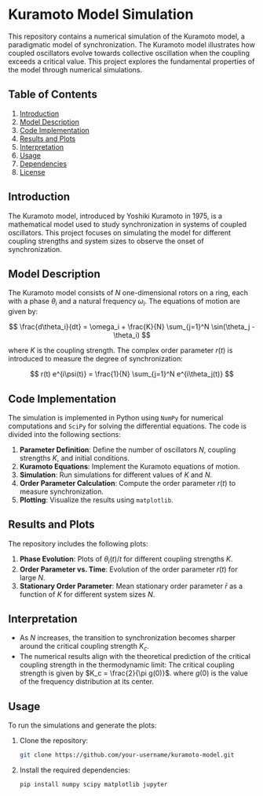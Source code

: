 # Kuramoto Model Simulation

This repository contains a numerical simulation of the Kuramoto model, a paradigmatic model of synchronization. The Kuramoto model illustrates how coupled oscillators evolve towards collective oscillation when the coupling exceeds a critical value. This project explores the fundamental properties of the model through numerical simulations.

## Table of Contents
1. [Introduction](#introduction)
2. [Model Description](#model-description)
3. [Code Implementation](#code-implementation)
4. [Results and Plots](#results-and-plots)
5. [Interpretation](#interpretation)
6. [Usage](#usage)
7. [Dependencies](#dependencies)
8. [License](#license)

## Introduction
The Kuramoto model, introduced by Yoshiki Kuramoto in 1975, is a mathematical model used to study synchronization in systems of coupled oscillators. This project focuses on simulating the model for different coupling strengths and system sizes to observe the onset of synchronization.

## Model Description
The Kuramoto model consists of $N$ one-dimensional rotors on a ring, each with a phase $\theta_i$ and a natural frequency $\omega_i$. The equations of motion are given by:

$$
\frac{d\theta_i}{dt} = \omega_i + \frac{K}{N} \sum_{j=1}^N \sin(\theta_j - \theta_i)
$$

where $K$ is the coupling strength. The complex order parameter $r(t)$ is introduced to measure the degree of synchronization:

$$
r(t) e^{i\psi(t)} = \frac{1}{N} \sum_{j=1}^N e^{i\theta_j(t)}
$$

## Code Implementation
The simulation is implemented in Python using `NumPy` for numerical computations and `SciPy` for solving the differential equations. The code is divided into the following sections:
1. **Parameter Definition**: Define the number of oscillators $N$, coupling strengths $K$, and initial conditions.
2. **Kuramoto Equations**: Implement the Kuramoto equations of motion.
3. **Simulation**: Run simulations for different values of $K$ and $N$.
4. **Order Parameter Calculation**: Compute the order parameter $r(t)$ to measure synchronization.
5. **Plotting**: Visualize the results using `matplotlib`.

## Results and Plots
The repository includes the following plots:
1. **Phase Evolution**: Plots of $\theta_i(t)/t$ for different coupling strengths $K$.
2. **Order Parameter vs. Time**: Evolution of the order parameter $r(t)$ for large $N$.
3. **Stationary Order Parameter**: Mean stationary order parameter $\bar{r}$ as a function of $K$ for different system sizes $N$.

## Interpretation
- As $N$ increases, the transition to synchronization becomes sharper around the critical coupling strength $K_c$.
- The numerical results align with the theoretical prediction of the critical coupling strength in the thermodynamic limit:
  The critical coupling strength is given by $K_c = \frac{2}{\pi g(0)}$.
  where $g(0)$ is the value of the frequency distribution at its center.

## Usage
To run the simulations and generate the plots:
1. Clone the repository:
   ```bash
   git clone https://github.com/your-username/kuramoto-model.git

2. Install the required dependencies:
   ```bash
   pip install numpy scipy matplotlib jupyter

